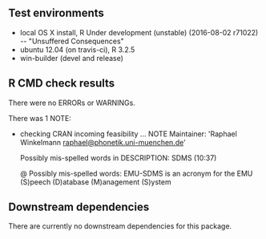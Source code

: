 ## Test environments
* local OS X install, R Under development (unstable) (2016-08-02 r71022) -- "Unsuffered Consequences"
* ubuntu 12.04 (on travis-ci), R 3.2.5
* win-builder (devel and release)

## R CMD check results
There were no ERRORs or WARNINGs.

There was 1 NOTE:

* checking CRAN incoming feasibility ... NOTE
  Maintainer: 'Raphael Winkelmann <raphael@phonetik.uni-muenchen.de>'
    
  Possibly mis-spelled words in DESCRIPTION:
    SDMS (10:37)
  
  @ Possibly mis-spelled words: EMU-SDMS is an acronym for the EMU (S)peech (D)atabase (M)anagement (S)ystem


## Downstream dependencies
There are currently no downstream dependencies for this package.